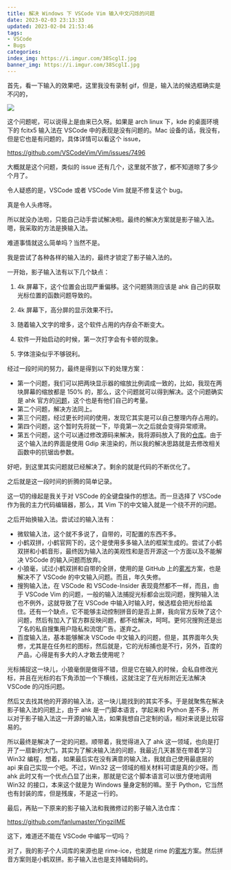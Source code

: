 ```yaml
---
title: 解决 Windows 下 VSCode Vim 输入中文闪烁的问题
date: 2023-02-03 23:13:33
updated: 2023-02-04 21:53:46
tags:
- VSCode
- Bugs
categories:
index_img: https://i.imgur.com/38ScglI.jpg
banner_img: https://i.imgur.com/38ScglI.jpg
---
```


首先，看一下输入的效果吧，这里我没有录制 gif，但是，输入法的候选框确实是不闪的，

![](https://i.imgur.com/TuBcJpq.png)

这个问题呢，可以说得上是由来已久呀。如果是 arch linux 下，kde 的桌面环境下的 fcitx5 输入法在 VSCode 中的表现是没有问题的。Mac 设备的话，我没有，但是它也是有问题的，具体详情可以看这个 issue，

<https://github.com/VSCodeVim/Vim/issues/7496>

大概就是这个问题，类似的 issue 还有几个，这里就不放了，都不知道晾了多少个月了。

令人疑惑的是，VSCode 或者 VSCode Vim 就是不修复这个 bug。

真是令人头疼呀。

所以就没办法啦，只能自己动手尝试解决啦。最终的解决方案就是影子输入法。嗯，我采取的方法是换输入法。

难道事情就这么简单吗？当然不是。

我是尝试了各种各样的输入法的，最终才锁定了影子输入法的。

一开始，影子输入法有以下几个缺点：

1. 4k 屏幕下，这个位置会出现严重偏移。这个问题猜测应该是 ahk 自己的获取光标位置的函数问题导致的。

2. 4k 屏幕下，高分屏的显示效果不行。

3. 随着输入文字的增多，这个软件占用的内存会不断变大。

4. 软件一开始启动的时候，第一次打字会有卡顿的现象。

5. 字体渲染似乎不够锐利。

经过一段时间的努力，最终是得到以下的处理方案：

- 第一个问题，我们可以把两块显示器的缩放比例调成一致的，比如，我现在两块屏幕的缩放都是 150% 的，那么，这个问题就可以得到解决。这个问题确实是 ahk 官方的[问题](https://www.autohotkey.com/boards/viewtopic.php?t=67645)，这个也是有他们自己的考量。
- 第二个问题，解决方法同上。
- 第三个问题，经过更长时间的使用，发现它其实是可以自己整理内存占用的。
- 第四个问题，这个暂时先将就一下，毕竟第一次之后就会变得异常顺滑。
- 第五个问题，这个可以通过修改源码来解决，我将源码放入了我的[仓库](https://github.com/fanlumaster/YingziIME)。由于这个输入法的界面是使用 Gdip 来渲染的，所以我的解决思路就是去修改相关函数中的抗锯齿参数。

好吧，到这里其实问题就已经解决了。剩余的就是代码的不断优化了。

之后就是这一段时间的折腾的简单记录。

这一切的缘起是我关于对 VSCode 的全键盘操作的想法。而一旦选择了 VSCode 作为我的主力代码编辑器，那么，其 Vim 下的中文输入就是一个绕不开的问题。

之后开始换输入法。尝试过的输入法有：

- 微软输入法，这个就不多说了，自带的，可配置的东西不多。
- 小鹤双拼，小鹤官网下的，这个是使用多多输入法的框架生成的。尝试了小鹤双拼和小鹤音形，最终因为输入法的美观性和是否开源这一个方面以及不能解决 VSCode 的输入问题而放弃。
- 小狼毫，试过小鹤双拼和自带的全拼，使用的是 GitHub 上的[雾凇](https://github.com/iDvel/rime-ice)方案，也是解决不了 VSCode 的中文输入问题。而且，年久失修。
- 搜狗输入法，在 VSCode 和 VSCode-Insider 表现竟然都不一样，而且，由于 VSCode Vim 的问题，一般的输入法捕捉光标都会出现问题，搜狗输入法也不例外，这就导致了在 VSCode 中输入时输入时，候选框会把光标给盖住。还有一个缺点，它不能够主动控制拼音的是否上屏，我向官方反映了这个问题，然后有加入了官方群反映问题，都不给解决，呵呵。更何况搜狗还是出了名的私自搜集用户隐私和流氓广告。遂弃之。
- 百度输入法，基本能够解决 VSCode 中文输入的问题，但是，其界面年久失修，尤其是在任务栏的图标，然后就是，它的光标捕也是不行，另外，百度的产品，心得是有多大的人才敢去使用呢？

光标捕捉这一块儿，小狼毫倒是做得不错，但是它在输入的时候，会私自修改光标，并且在光标的右下角添加一个下横线，这就注定了在光标附近无法解决 VSCode 的闪烁问题。

然后又去找其他的开源的输入法，这一块儿能找到的其实不多。于是就聚焦在解决影子输入法的问题上，由于 ahk 是一门脚本语言，学起来和 Python 差不多，所以对于影子输入法这一开源的输入法，如果我想自己定制的话，相对来说是比较容易的。

所以最终是解决了一定的问题。顺带着，我觉得进入了 ahk 这一领域，也向是打开了一扇新的大门。其实为了解决输入法的问题，我最近几天甚至在带着学习 Win32 编程，想着，如果最后实在没有满意的输入法，我就自己使用最底层的 api 来自己实现一个吧。不过，Win32 这一领域的相关材料可谓是真的少呀。而 ahk 此时又有一个优点凸显了出来，那就是它这个脚本语言可以很方便地调用 Win32 的接口，本来这个就是为 Windows 量身定制的嘛。至于 Python，它当然也有封装的库，但是残废，不是这一行的。

最后，再贴一下原来的影子输入法和我微修过的影子输入法仓库：

<https://github.com/fanlumaster/YingziIME>

这下，难道还不能在 VSCode 中编写一切吗？

对了，我的影子个人词库的来源也是 rime-ice，也就是 rime 的[雾凇](https://github.com/iDvel/rime-ice)方案。然后拼音方案则是小鹤双拼。影子输入法也是支持辅助码的。

